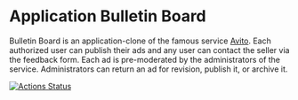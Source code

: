 # Application Bulletin Board

Bulletin Board is an application-clone of the famous service [Avito](https://www.avito.ru/). Each authorized user can 
publish their ads and any user can contact the seller via the feedback form. Each ad is pre-moderated by the 
administrators of the service. Administrators can return an ad for revision, publish it, or archive it.

[![Actions Status](https://github.com/cuurjol/rails-project-lvl3/workflows/hexlet-check/badge.svg)](https://github.com/cuurjol/rails-project-lvl3/actions)

